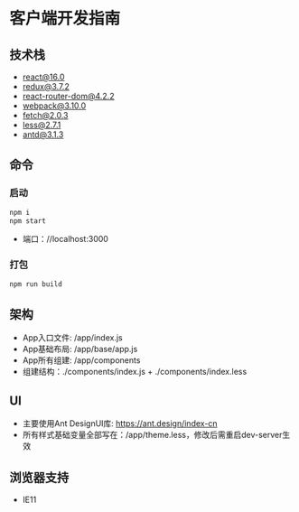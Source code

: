 # 客户端开发指南 

## 技术栈 
+ react@16.0
+ redux@3.7.2
+ react-router-dom@4.2.2
+ webpack@3.10.0
+ fetch@2.0.3
+ less@2.7.1
+ antd@3.1.3

## 命令 
### 启动
```sh
npm i
npm start 
```
+ 端口：//localhost:3000

### 打包 
```sh
npm run build 
```

## 架构
+ App入口文件: /app/index.js
+ App基础布局: /app/base/app.js
+ App所有组建: /app/components
+ 组建结构：./components/index.js + ./components/index.less

## UI
+ 主要使用Ant DesignUI库: https://ant.design/index-cn
+ 所有样式基础变量全部写在：/app/theme.less，修改后需重启dev-server生效

## 浏览器支持
+ IE11